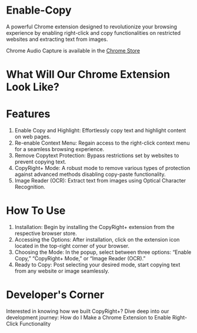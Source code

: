 # Enable-Copy

A powerful Chrome extension designed to revolutionize your browsing experience by enabling right-click and copy functionalities on restricted websites and extracting text from images.

Chrome Audio Capture is available in the [Chrome Store](https://chrome.google.com/webstore/detail/copyright%20-enable-right-c/pkoccklolohdacbfooifnpebakpbeipc)

# What Will Our Chrome Extension Look Like?


# Features

1. Enable Copy and Highlight: Effortlessly copy text and highlight content on web pages.
2. Re-enable Context Menu: Regain access to the right-click context menu for a seamless browsing experience.
3. Remove Copytext Protection: Bypass restrictions set by websites to prevent copying text.
4. CopyRight+ Mode: A robust mode to remove various types of protection against advanced methods disabling copy-paste functionality.
5. Image Reader (OCR): Extract text from images using Optical Character Recognition.

# How To Use

1. Installation: Begin by installing the CopyRight+ extension from the respective browser store.
2. Accessing the Options: After installation, click on the extension icon located in the top-right corner of your browser.
3. Choosing the Mode: In the popup, select between three options: “Enable Copy,” “CopyRight+ Mode,” or “Image Reader (OCR).”
4. Ready to Copy: Post selecting your desired mode, start copying text from any website or image seamlessly.

# Developer's Corner

Interested in knowing how we built CopyRight+? Dive deep into our development journey:
How do I Make a Chrome Extension to Enable Right-Click Functionality
